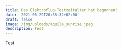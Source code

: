 ```yaml
---
title: Das Elektroflug-Testzeitalter hat begonnen!
date: '2021-06-29T20:35:32+02:00'
draft: false
image: /img/uploads/aquila_sunrise.jpeg
description: Test
---
```

Test
